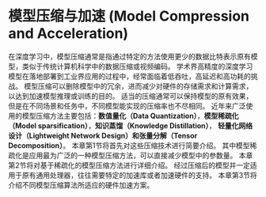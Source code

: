 <!--Copyright © Microsoft Corporation. All rights reserved.
  适用于[License](https://github.com/microsoft/AI-System/blob/main/LICENSE)版权许可-->

# 模型压缩与加速 (Model Compression and Acceleration)

 

在深度学习中，模型压缩通常是指通过特定的方法使用更少的数据比特表示原有模型，类似于传统计算机科学中的数据压缩或视频编码。
学术界高精度的深度学习模型在落地部署到工业界应用的过程中，经常面临着低吞吐，高延迟和高功耗的挑战。
模型压缩可以删除模型中的冗余，进而减少对硬件的存储需求和计算需求，以达到加速模型推理或训练的目的。
适当的压缩通常可以保持模型的原有效果，但是在不同场景和任务中，不同模型能实现的压缩率也不尽相同。
近年来广泛使用的模型压缩方法主要包括：**数值量化（Data Quantization）**，**模型稀疏化（Model sparsification）**，**知识蒸馏（Knowledge Distillation）**，
**轻量化网络设计（Lightweight Network Design）**和**张量分解（Tensor Decomposition）**。
本章第1节将首先对这些压缩技术进行简要介绍。
其中模型稀疏化是应用最为广泛的一种模型压缩方法，可以直接减少模型中的参数量。
本章第2节将对基于稀疏化的模型压缩方法进行详细介绍。
经过压缩后的模型并一定适用于原有通用处理器，往往需要特定的加速库或者加速硬件的支持。
本章第3节将介绍不同模型压缩算法所适应的硬件加速方案。




